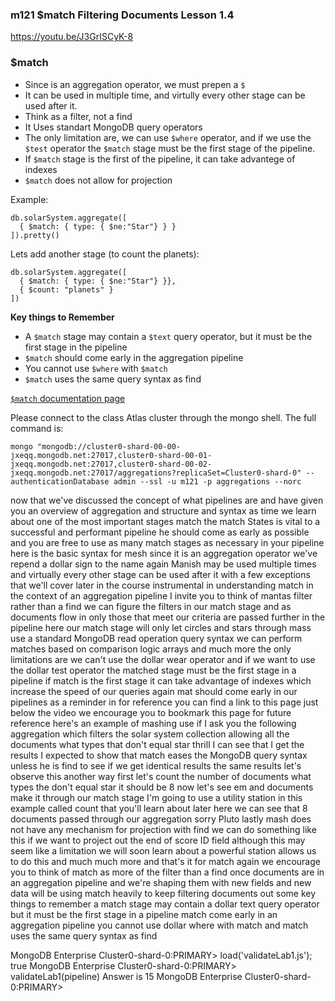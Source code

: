 ### m121 $match Filtering Documents Lesson 1.4

https://youtu.be/J3GrISCyK-8

### $match

* Since is an aggregation operator, we must prepen a `$`
* It can be used in multiple time, and virtully every other stage can be used after it.
* Think as a filter, not a find
* It Uses standart MongoDB query operators
* The only limitation are, we can use `$where` operator, and if we use the `$test` operator the `$match` stage must be the first stage of the pipeline.
* If `$match` stage is the first of the pipeline, it can take advantege of indexes
* `$match` does not allow for projection

Example:

```
db.solarSystem.aggregate([
  { $match: { type: { $ne:"Star"} } }
]).pretty()
```

Lets add another stage (to count the planets):

```
db.solarSystem.aggregate([
  { $match: { type: { $ne:"Star"} }},
  { $count: "planets" }
])
```

**Key things to Remember**

* A `$match` stage may contain a `$text` query operator, but it must be the first stage in the pipeline
* `$match` should come early in the aggregation pipeline
* You cannot use `$where` with `$match`
* `$match` uses the same query syntax as find


[`$match` documentation page](https://docs.mongodb.com/manual/reference/operator/aggregation/match/)

Please connect to the class Atlas cluster through the mongo shell. The full command is:


    mongo "mongodb://cluster0-shard-00-00-jxeqq.mongodb.net:27017,cluster0-shard-00-01-jxeqq.mongodb.net:27017,cluster0-shard-00-02-jxeqq.mongodb.net:27017/aggregations?replicaSet=Cluster0-shard-0" --authenticationDatabase admin --ssl -u m121 -p aggregations --norc
    


now that we've discussed the concept of
what pipelines are and have given you an
overview of aggregation and structure
and syntax as time we learn about one of
the most important stages match the
match States is vital to a successful
and performant pipeline he should come
as early as possible and you are free to
use as many match stages as necessary in
your pipeline here is the basic syntax
for mesh since it is an aggregation
operator we've repend a dollar sign to
the name again Manish may be used
multiple times and virtually every other
stage can be used after it with a few
exceptions that we'll cover later in the
course instrumental in understanding
match in the context of an aggregation
pipeline I invite you to think of mantas
filter rather than a find we can figure
the filters in our match stage and as
documents flow in only those that meet
our criteria are passed further in the
pipeline here our match stage will only
let circles and stars through mass use a
standard MongoDB read operation query
syntax we can perform matches based on
comparison logic arrays and much more
the only limitations are we can't use
the dollar wear operator and if we want
to use the dollar test operator the
matched stage must be the first stage in
a pipeline if match is the first stage
it can take advantage of indexes which
increase the speed of our queries again
mat should come early in our pipelines
as a reminder in for reference you can
find a link to this page just below the
video we encourage you to bookmark this
page for future reference here's an
example of mashing use if I ask you the
following aggregation which filters the
solar system collection allowing all the
documents what types that don't equal
star thrill I can see that I get the
results I expected to show that match
eases the MongoDB query syntax unless he
is find to see if we get identical
results the same results let's observe
this another way first let's count the
number of documents what types the don't
equal star it should be 8
now let's see em and documents make it
through our match stage I'm going to use
a utility station in this example called
count that you'll learn about later here
we can see that 8 documents passed
through our aggregation sorry Pluto
lastly mash does not have any mechanism
for projection with find we can do
something like this if we want to
project out the end of score ID field
although this may seem like a limitation
we will soon learn about a powerful
station allows us to do this and much
much more and that's it for match again
we encourage you to think of match as
more of the filter than a find once
documents are in an aggregation pipeline
and we're shaping them with new fields
and new data will be using match heavily
to keep filtering documents out some key
things to remember a match stage may
contain a dollar text query operator but
it must be the first stage in a pipeline
match come early in an aggregation
pipeline you cannot use dollar where
with match and match uses the same query
syntax as find

MongoDB Enterprise Cluster0-shard-0:PRIMARY> load('validateLab1.js');
true
MongoDB Enterprise Cluster0-shard-0:PRIMARY> validateLab1(pipeline)
Answer is 15
MongoDB Enterprise Cluster0-shard-0:PRIMARY> 
